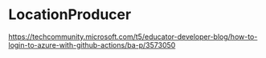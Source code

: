 # LocationProducer
https://techcommunity.microsoft.com/t5/educator-developer-blog/how-to-login-to-azure-with-github-actions/ba-p/3573050
